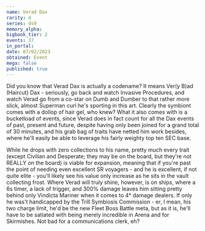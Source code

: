 ```yaml
---
name: Verad Dax
rarity: 4
series: ds9
memory_alpha:
bigbook_tier: 2
events: 37
in_portal:
date: 07/02/2023
obtained: Event
mega: false
published: true
---
```


Did you know that Verad Dax is actually a codename? It means Ver(y B)ad (Haircut) Dax - seriously, go back and watch Invasive Procedures, and watch Verad go from a co-star on Dumb and Dumber to that rather more slick, almost Superman curl he's sporting in this art. Clearly the symbiont comes with a dollop of hair gel, who knew? What it also comes with is a bucketload of events, since Verad does in fact count for all the Dax events of past, present and future, despite having only been joined for a grand total of 30 minutes, and his grab bag of traits have netted him work besides, where he'll easily be able to leverage his fairly weighty top ten SEC base.

While he drops with zero collections to his name, pretty much every trait (except Civilian and Desperate; they may be on the board, but they're not REALLY on the board) is viable for expansion, meaning that if you're past the point of needing even excellent SR voyagers - and he is excellent, if not quite elite - you'll likely see his value only increase as he sits in the vault collecting frost. Where Verad will truly shine, however, is on ships, where a 6s timer, a lack of trigger, and 300% damage leaves him sitting pretty behind only Vindicta Mariner when it comes to 4* damage dealers. If only he was't handicapped by the Trill Symbiosis Commission - er, I mean, his two charge limit, he'd be the new Fleet Boss Battle meta, but as it is, he'll have to be satiated with being merely incredible in Arena and for Skirmishes. Not bad for a communications clerk, eh?
